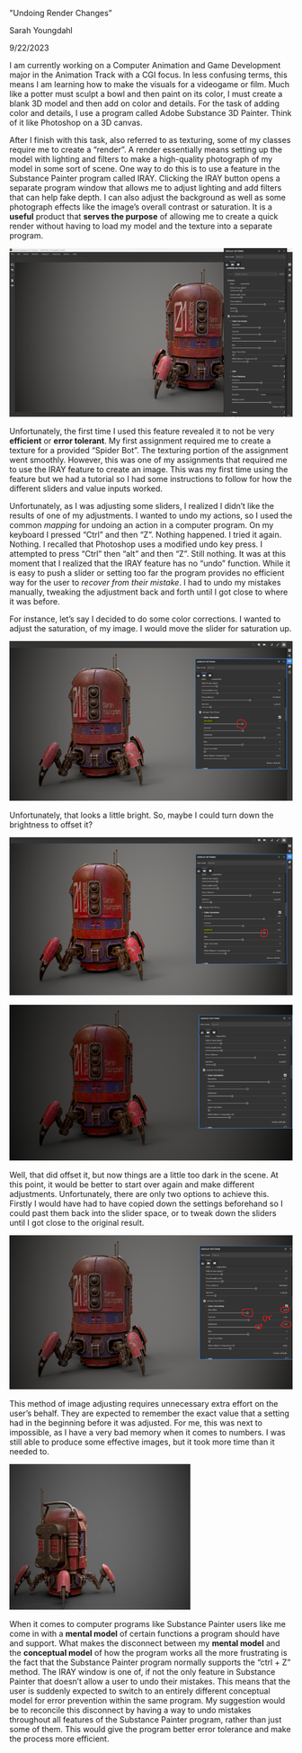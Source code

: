 "Undoing Render Changes”

Sarah Youngdahl

9/22/2023

I am currently working on a Computer Animation and Game Development major in the Animation Track with a CGI focus. In less confusing terms, this means I am learning how to make the visuals for a videogame or film. Much like a potter must sculpt a bowl and then paint on its color, I must create a blank 3D model and then add on color and details. For the task of adding color and details, I use a program called Adobe Substance 3D Painter. Think of it like Photoshop on a 3D canvas. 

After I finish with this task, also referred to as texturing, some of my classes require me to create a “render”. A render essentially means setting up the model with lighting and filters to make a high-quality photograph of my model in some sort of scene. One way to do this is to use a feature in the Substance Painter program called IRAY. Clicking the IRAY button opens a separate program window that allows me to adjust lighting and add filters that can help fake depth. I can also adjust the background as well as some photograph effects like the image’s overall contrast or saturation. It is a **useful** product that **serves the purpose** of allowing me to create a quick render without having to load my model and the texture into a separate program.

 ![Display settings in IRAY](/assets/J1_P1.png)
 
Unfortunately, the first time I used this feature revealed it to not be very **efficient** or **error tolerant**. My first assignment required me to create a texture for a provided “Spider Bot”.  The texturing portion of the assignment went smoothly. However, this was one of my assignments that required me to use the IRAY feature to create an image. This was my first time using the feature but we had a tutorial so I had some instructions to follow for how the different sliders and value inputs worked. 

Unfortunately, as I was adjusting some sliders, I realized I didn’t like the results of one of my adjustments. I wanted to undo my actions, so I used the common *mapping* for undoing an action in a computer program. On my keyboard I pressed “Ctrl” and then “Z”. Nothing happened. I tried it again. Nothing. I recalled that Photoshop uses a modified undo key press. I attempted to press “Ctrl” then “alt” and then “Z”. Still nothing. It was at this moment that I realized that the IRAY feature has no “undo” function. While it is easy to push a slider or setting too far the program provides no efficient way for the user to *recover from their mistake*. I had to undo my mistakes manually, tweaking the adjustment back and forth until I got close to where it was before. 

For instance, let’s say I decided to do some color corrections. I wanted to adjust the saturation, of my image. I would move the slider for saturation up. 

 ![Circled slider for saturation](/assets/J1_P2.png)
 
Unfortunately, that looks a little bright. So, maybe I could turn down the brightness to offset it?

 ![Result of saturation adjustment with brightness circled](/assets/J1_P3.png)
 
 ![Result of brightness adjustment](/assets/J1_P4.png)
 
Well, that did offset it, but now things are a little too dark in the scene. At this point, it would be better to start over again and make different adjustments. Unfortunately, there are only two options to achieve this. Firstly I would have had to have copied down the settings beforehand so I could past them back into the slider space, or to tweak down the sliders until I got close to the original result. 

![Attempt to reset image, with sliders and number inputs circled](/assets/J1_P5.png)

This method of image adjusting requires unnecessary extra effort on the user’s behalf. They are expected to remember the exact value that a setting had in the beginning before it was adjusted. For me, this was next to impossible, as I have a very bad memory when it comes to numbers. I was still able to produce some effective images, but it took more time than it needed to.  

![Final Render of image](/assets/J1_P6.jpg)

When it comes to computer programs like Substance Painter users like me come in with a **mental model** of certain functions a program should have and support. What makes the disconnect between my **mental model** and the **conceptual model** of how the program works all the more frustrating is the fact that the Substance Painter program normally supports the “ctrl + Z” method. The IRAY window is one of, if not the only feature in Substance Painter that doesn’t allow a user to undo their mistakes. This means that the user is suddenly expected to switch to an entirely different conceptual model for error prevention within the same program. My suggestion would be to reconcile this disconnect by having a way to undo mistakes throughout all features of the Substance Painter program, rather than just some of them. This would give the program better error tolerance and make the process more efficient. 
